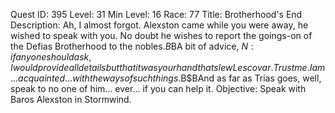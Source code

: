 Quest ID: 395
Level: 31
Min Level: 16
Race: 77
Title: Brotherhood's End
Description: Ah, I almost forgot. Alexston came while you were away, he wished to speak with you. No doubt he wishes to report the goings-on of the Defias Brotherhood to the nobles.$B$BA bit of advice, $N: if anyone should ask, I would provide all details but that it was your hand that slew Lescovar. Trust me. I am... acquainted... with the ways of such things.$B$BAnd as far as Trias goes, well, speak to no one of him... ever... if you can help it.
Objective: Speak with Baros Alexston in Stormwind.
